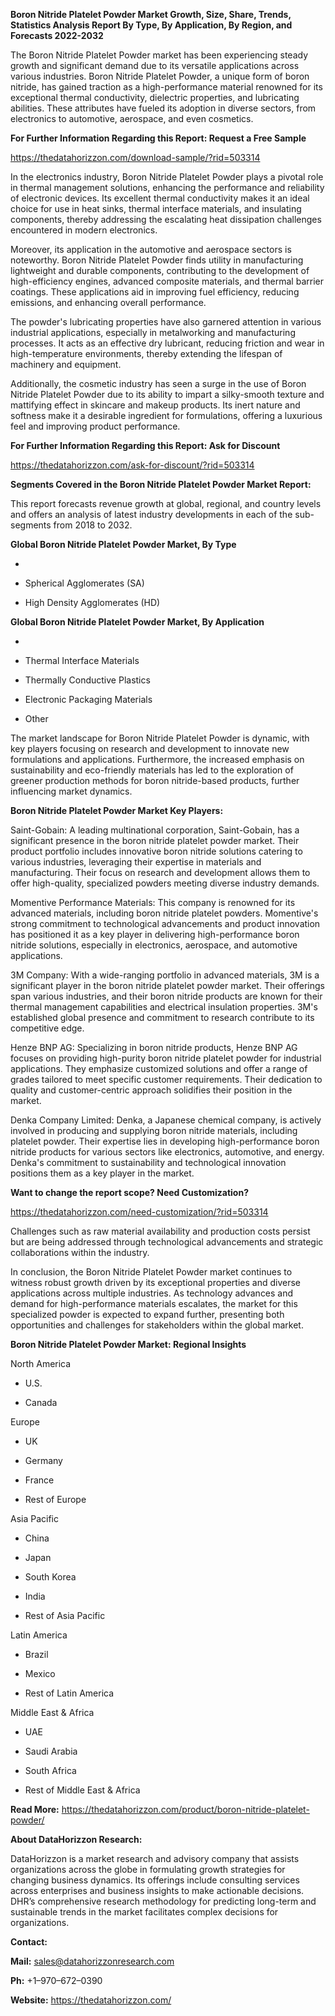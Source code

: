 **Boron Nitride Platelet Powder Market Growth, Size, Share, Trends,
Statistics Analysis Report By Type, By Application, By Region, and
Forecasts 2022-2032**

The Boron Nitride Platelet Powder market has been experiencing steady
growth and significant demand due to its versatile applications across
various industries. Boron Nitride Platelet Powder, a unique form of
boron nitride, has gained traction as a high-performance material
renowned for its exceptional thermal conductivity, dielectric
properties, and lubricating abilities. These attributes have fueled its
adoption in diverse sectors, from electronics to automotive, aerospace,
and even cosmetics.

**For Further Information Regarding this Report: Request a Free Sample**

<https://thedatahorizzon.com/download-sample/?rid=503314>

In the electronics industry, Boron Nitride Platelet Powder plays a
pivotal role in thermal management solutions, enhancing the performance
and reliability of electronic devices. Its excellent thermal
conductivity makes it an ideal choice for use in heat sinks, thermal
interface materials, and insulating components, thereby addressing the
escalating heat dissipation challenges encountered in modern
electronics.

Moreover, its application in the automotive and aerospace sectors is
noteworthy. Boron Nitride Platelet Powder finds utility in manufacturing
lightweight and durable components, contributing to the development of
high-efficiency engines, advanced composite materials, and thermal
barrier coatings. These applications aid in improving fuel efficiency,
reducing emissions, and enhancing overall performance.

The powder's lubricating properties have also garnered attention in
various industrial applications, especially in metalworking and
manufacturing processes. It acts as an effective dry lubricant, reducing
friction and wear in high-temperature environments, thereby extending
the lifespan of machinery and equipment.

Additionally, the cosmetic industry has seen a surge in the use of Boron
Nitride Platelet Powder due to its ability to impart a silky-smooth
texture and mattifying effect in skincare and makeup products. Its inert
nature and softness make it a desirable ingredient for formulations,
offering a luxurious feel and improving product performance.

**For Further Information Regarding this Report: Ask for Discount**

<https://thedatahorizzon.com/ask-for-discount/?rid=503314>

**Segments Covered in the Boron Nitride Platelet Powder Market Report:**

This report forecasts revenue growth at global, regional, and country
levels and offers an analysis of latest industry developments in each of
the sub-segments from 2018 to 2032.

**Global Boron Nitride Platelet Powder Market, By Type**

-   

-   Spherical Agglomerates (SA)

-   High Density Agglomerates (HD)

**Global Boron Nitride Platelet Powder Market, By Application**

-   

-   Thermal Interface Materials

-   Thermally Conductive Plastics

-   Electronic Packaging Materials

-   Other

The market landscape for Boron Nitride Platelet Powder is dynamic, with
key players focusing on research and development to innovate new
formulations and applications. Furthermore, the increased emphasis on
sustainability and eco-friendly materials has led to the exploration of
greener production methods for boron nitride-based products, further
influencing market dynamics.

**Boron Nitride Platelet Powder Market Key Players:**

Saint-Gobain: A leading multinational corporation, Saint-Gobain, has a
significant presence in the boron nitride platelet powder market. Their
product portfolio includes innovative boron nitride solutions catering
to various industries, leveraging their expertise in materials and
manufacturing. Their focus on research and development allows them to
offer high-quality, specialized powders meeting diverse industry
demands.

Momentive Performance Materials: This company is renowned for its
advanced materials, including boron nitride platelet powders.
Momentive's strong commitment to technological advancements and product
innovation has positioned it as a key player in delivering
high-performance boron nitride solutions, especially in electronics,
aerospace, and automotive applications.

3M Company: With a wide-ranging portfolio in advanced materials, 3M is a
significant player in the boron nitride platelet powder market. Their
offerings span various industries, and their boron nitride products are
known for their thermal management capabilities and electrical
insulation properties. 3M's established global presence and commitment
to research contribute to its competitive edge.

Henze BNP AG: Specializing in boron nitride products, Henze BNP AG
focuses on providing high-purity boron nitride platelet powder for
industrial applications. They emphasize customized solutions and offer a
range of grades tailored to meet specific customer requirements. Their
dedication to quality and customer-centric approach solidifies their
position in the market.

Denka Company Limited: Denka, a Japanese chemical company, is actively
involved in producing and supplying boron nitride materials, including
platelet powder. Their expertise lies in developing high-performance
boron nitride products for various sectors like electronics, automotive,
and energy. Denka's commitment to sustainability and technological
innovation positions them as a key player in the market.

**Want to change the report scope? Need Customization?**

<https://thedatahorizzon.com/need-customization/?rid=503314>

Challenges such as raw material availability and production costs
persist but are being addressed through technological advancements and
strategic collaborations within the industry.

In conclusion, the Boron Nitride Platelet Powder market continues to
witness robust growth driven by its exceptional properties and diverse
applications across multiple industries. As technology advances and
demand for high-performance materials escalates, the market for this
specialized powder is expected to expand further, presenting both
opportunities and challenges for stakeholders within the global market.

**Boron Nitride Platelet Powder Market: Regional Insights**

North America

-   U.S.

-   Canada

Europe

-   UK

-   Germany

-   France

-   Rest of Europe

Asia Pacific

-   China

-   Japan

-   South Korea

-   India

-   Rest of Asia Pacific

Latin America

-   Brazil

-   Mexico

-   Rest of Latin America

Middle East & Africa

-   UAE

-   Saudi Arabia

-   South Africa

-   Rest of Middle East & Africa

**Read More:**
<https://thedatahorizzon.com/product/boron-nitride-platelet-powder/>

**About DataHorizzon Research:**

DataHorizzon is a market research and advisory company that assists
organizations across the globe in formulating growth strategies for
changing business dynamics. Its offerings include consulting services
across enterprises and business insights to make actionable decisions.
DHR’s comprehensive research methodology for predicting long-term and
sustainable trends in the market facilitates complex decisions for
organizations.

**Contact:**

**Mail:** <sales@datahorizzonresearch.com>

**Ph:** +1–970–672–0390

**Website:** <https://thedatahorizzon.com/>
